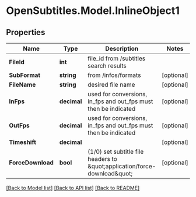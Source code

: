 
# OpenSubtitles.Model.InlineObject1

## Properties

Name | Type | Description | Notes
------------ | ------------- | ------------- | -------------
**FileId** | **int** | file_id from /subtitles search results | 
**SubFormat** | **string** | from /infos/formats | [optional] 
**FileName** | **string** | desired file name | [optional] 
**InFps** | **decimal** | used for conversions, in_fps and out_fps must then be indicated | [optional] 
**OutFps** | **decimal** | used for conversions, in_fps and out_fps must then be indicated | [optional] 
**Timeshift** | **decimal** |  | [optional] 
**ForceDownload** | **bool** | (1/0) set subtitle file headers to \&quot;application/force-download\&quot; | [optional] 

[[Back to Model list]](../README.md#documentation-for-models)
[[Back to API list]](../README.md#documentation-for-api-endpoints)
[[Back to README]](../README.md)

